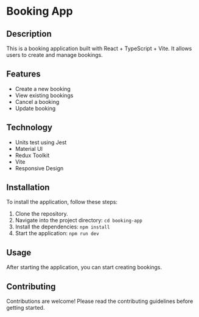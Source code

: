 # Booking App

## Description

This is a booking application built with React + TypeScript + Vite. It allows users to create and manage bookings.

## Features

- Create a new booking
- View existing bookings
- Cancel a booking
- Update booking

## Technology

- Units test using Jest
- Material UI
- Redux Toolkit
- Vite
- Responsive Design

## Installation

To install the application, follow these steps:

1. Clone the repository.
2. Navigate into the project directory: `cd booking-app`
3. Install the dependencies: `npm install`
4. Start the application: `npm run dev`

## Usage

After starting the application, you can start creating bookings.

## Contributing

Contributions are welcome! Please read the contributing guidelines before getting started.